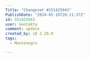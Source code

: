 ```yaml
---
Title: "Changeset #151425943"
PublishDate: "2024-05-16T20:11:37Z"
id: 151425943
user: kentakta
comment: update
created_by: iD 2.29.0
tags:
  - Montenegro

---
```

